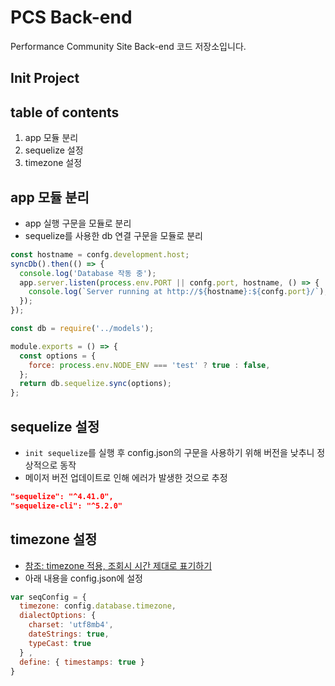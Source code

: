 # PCS Back-end
Performance Community Site Back-end 코드 저장소입니다.

## Init Project

## table of contents
1. app 모듈 분리
1. sequelize 설정
1. timezone 설정


## app 모듈 분리
- app 실행 구문을 모듈로 분리
- sequelize를 사용한 db 연결 구문을 모듈로 분리

```js
const hostname = confg.development.host;
syncDb().then(() => {
  console.log('Database 작동 중');
  app.server.listen(process.env.PORT || confg.port, hostname, () => {
    console.log(`Server running at http://${hostname}:${confg.port}/`);
  });
});
```


```js
const db = require('../models');

module.exports = () => {
  const options = {
    force: process.env.NODE_ENV === 'test' ? true : false,
  };
  return db.sequelize.sync(options);
};
```

## sequelize 설정
- `init sequelize`를 실행 후 config.json의 구문을 사용하기 위해 버전을 낮추니 정상적으로 동작
- 메이저 버전 업데이트로 인해 에러가 발생한 것으로 추정

```json
"sequelize": "^4.41.0",
"sequelize-cli": "^5.2.0"
```

## timezone 설정
- [참조: timezone 적용, 조회시 시간 제대로 표기하기](https://lemontia.tistory.com/873)
- 아래 내용을 config.json에 설정

```js
var seqConfig = { 
  timezone: config.database.timezone, 
  dialectOptions: { 
    charset: 'utf8mb4', 
    dateStrings: true, 
    typeCast: true 
  } ,
  define: { timestamps: true } 
}
```

